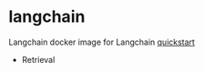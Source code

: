 # langchain
Langchain docker image for Langchain [quickstart](https://python.langchain.com/docs/get_started/quickstart)  
* Retrieval